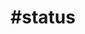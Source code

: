 ---
title                : "#status"
permalink            : tag/status
tag                  : "#status"
---